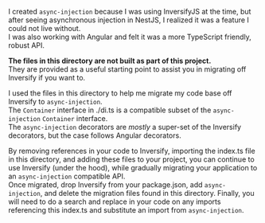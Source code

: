 I created `async-injection` because I was using InversifyJS at the time,
but after seeing asynchronous injection in NestJS, I realized 
it was a feature I could not live without.  
I was also working with Angular and felt it was a more 
TypeScript friendly, robust API.

**The files in this directory are not built as part of this project.**  
They are provided as a useful starting point to assist you in migrating off Inversify if you want to.

I used the files in this directory to help me migrate my code base 
off Inversify to `async-injection`.  
The `Container` interface in ./di.ts is a compatible subset 
of the `async-injection` `Container` interface.  
The `async-injection` decorators are *mostly* a super-set of the Inversify 
decorators, but the case follows Angular decorators.

By removing references in your code to Inversify, importing the index.ts file in this directory, 
and adding these files to your project, you can continue 
to use Inversify (under the hood), while gradually migrating your 
application to an `async-injection` compatible API.  
Once migrated, drop Inversify from your package.json, add `async-injection`, 
and delete the migration files found in this directory.
Finally, you will need to do a search and replace in your code on any imports 
referencing this index.ts and substitute an import from `async-injection`.
